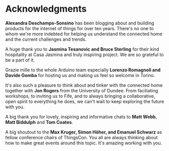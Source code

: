 # Acknowledgments

**Alexandra Deschamps-Sonsino** has been blogging about and building products for the internet of things for over ten years. There's no one to whom we're more indebted for helping us understand the connected home and the current challenges and trends. 

A huge thank you to **Jasmina Tesanovic and Bruce Sterling** for their kind hospitality at Casa Jasmina and truly inspiring project. We are so grateful to be a part of it.

Grazie mille to the whole Arduino team especially **Lorenzo Romagnoli  and Davide Gomba** for hosting us and making us feel so welcome in Torino. 

It's also such a pleasure to think about and tinker with the connected home together with **Jon Rogers** from the University of Dundee. From faciliating workshops, to inviting us to Fife, and to always bringing a collaborative, open spirit to everything he does, we can't wait to keep exploring the future with you. 

A big thank you for lovely, inspiring and informative chats to **Matt Webb**, **Matt Biddulph** and **Tom Coates**.

A big shoutout to the **Max Kruger, Simon Höher, and Emanuel Schwarz** as fellow conference chairs of ThingsCon. You all are always thinking about how to make great events around this topic. It's amazing working with you. 


